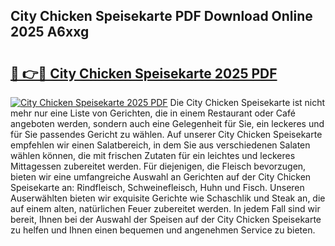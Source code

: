 ## City Chicken Speisekarte PDF Download Online 2025 A6xxg

# <h2><a href="http://gc8nimk.nevu.top/?p=City+Chicken+Speisekarte">🔗 👉🔴 City Chicken Speisekarte 2025 PDF</a></h2>

[![City Chicken Speisekarte 2025 PDF](https://i.imgur.com/dBaPXMq.png)](http://gc8nimk.nevu.top/?p=City+Chicken+Speisekarte)
Die City Chicken Speisekarte ist nicht mehr nur eine Liste von Gerichten, die in einem Restaurant oder Café angeboten werden, sondern auch eine Gelegenheit für Sie, ein leckeres und für Sie passendes Gericht zu wählen. Auf unserer City Chicken Speisekarte empfehlen wir einen Salatbereich, in dem Sie aus verschiedenen Salaten wählen können, die mit frischen Zutaten für ein leichtes und leckeres Mittagessen zubereitet werden. Für diejenigen, die Fleisch bevorzugen, bieten wir eine umfangreiche Auswahl an Gerichten auf der City Chicken Speisekarte an: Rindfleisch, Schweinefleisch, Huhn und Fisch. Unseren Auserwählten bieten wir exquisite Gerichte wie Schaschlik und Steak an, die auf einem alten, natürlichen Feuer zubereitet werden. In jedem Fall sind wir bereit, Ihnen bei der Auswahl der Speisen auf der City Chicken Speisekarte zu helfen und Ihnen einen bequemen und angenehmen Service zu bieten.
